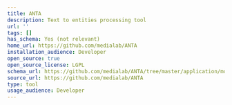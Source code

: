 ```yaml
---
title: ANTA
description: Text to entities processing tool
url: ''
tags: []
has_schema: Yes (not relevant)
home_url: https://github.com/medialab/ANTA
installation_audience: Developer
open_source: true
open_source_license: LGPL
schema_url: https://github.com/medialab/ANTA/tree/master/application/models
source_url: https://github.com/medialab/ANTA
type: tool
usage_audience: Developer
---
```

